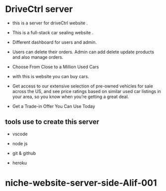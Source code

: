 ﻿# DriveCtrl server

- this is a server for driveCtrl website .

- This is a full-stack car sealing website .

- Different dashboard for users and admin.

- Users can delete their orders. Admin can add
delete update products and also manage orders.

- Choose From Close to a Million Used Cars

- with this is website you can buy cars.

- Get access to our extensive selection of pre-owned vehicles for sale across the US, and see price ratings based on similar used car listings in your area, so you know when you’re getting a great deal.

- Get a Trade-in Offer You Can Use Today

## tools use to create this server

- vscode

- node js

- git & github

- heroku
# niche-website-server-side-Alif-001
